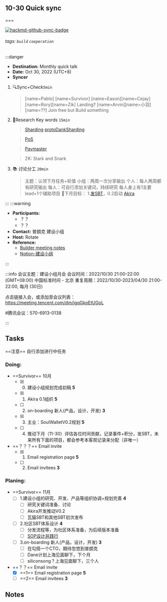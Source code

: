 
## 10-30 Quick sync
===


[![hackmd-github-sync-badge](https://hackmd.io/l_P8f1uwROqX9U6zmVUYeg/badge)](https://hackmd.io/l_P8f1uwROqX9U6zmVUYeg)

###### tags: `build` `cooperation`

:::danger
- **Destination:** Monthly quick talk
- **Date:** Oct 30, 2022  (UTC+8)
- **Syncer**
1.  :mag:Sync+Check`5min`
	> [name=Pablo] [name=Survivor] [name=Eason][name=Cejay] [name=Rory][name=Zik]
	> Landing? [name=Arvin][name=小羽][name=??]
	> Join free but Build something
2. :closed_book:Research Key words `15min`
    > [Sharding](https://vitalik.eth.limo/general/2017/12/31/sharding_faq.html) [protoDankSharding]()

    >[PoS](https://vitalik.eth.limo/general/2017/12/31/pos_faq.html)

    >[Paymaster]()

    >ZK: Stark and Snark
3. :books: 讨论分工 `20min`
    >主题：认领下月任务+轮值
    >小组：两周一次分享输出
    >个人：每人两周都有研究输出
    >每人：可自行添加关键词，持续研究
    >每人身上有1主要lead+1个辅助项目 
    >:dart:下月目标：
    >1.[发SBT]()，0.2启动 [Akira](https://hackmd.io/@jhfnetboy/HJ-m3CV4o#/)
    >
:::
:::warning

- **Participants:**
    - ？？
    - ？？
- **Contact:** 普朗克 建设小组
- **Host:** Rotate
- **Reference:** 
    - [Builder meeting notes](https://hackmd.io/@jhfnetboy/SkeyCBiVj)
    - [Notion-建设小组](https://www.notion.so/plancker/fbaae84f72624514b883a902bd101783)

:::

:::info
会议主题：建设小组月会
会议时间：2022/10/30 21:00-22:00 (GMT+08:00) 中国标准时间 - 北京
重复周期：2022/10/30-2023/04/30 21:00-22:00, 每月 (30日)

点击链接入会，或添加至会议列表：
https://meeting.tencent.com/dm/igqGkpEtUGoL

#腾讯会议：570-6913-0138

:::



 Tasks
--
==注意== 自行添加进行中任务
### Doing:
- ==Survivor== 10月
  - [x] 0. 建设小组规划完成初稿 **5**
  - [x] 1. Akira 0.1组织 **5**
  - [ ] 2. on-boarding 新人(产品，设计，开发) **3**
  - [x] 3. 主业：SoulWalletV0.2规划 **5**
  - [ ] 4. 推动下月（11-30）评估各位时间贡献，记录事件+积分，发SBT，未来所有下面的项目，都会参考本客观记录来分配（非唯一）
- ==？？？== Email invite
  - [x] 1. Email registration page **5**
  - [ ] 2. Email invitees **3**  

### Planing:
- ==Survivor== 11月
  - [ ] 1.建设小组的研究、开发、产品等组织协调+规划完善 **4**
      - [ ] 研究关键词准备、讨论
      - [ ] Akira开发推动V0.2
      - [ ] 瓦猫SBT和其他SBT初次发布
  - [ ] 2.社区SBT体系设计 **4**
      - [ ] 分发流程等，为社区体系准备，为后续版本准备
      - [ ] [SOP设计并践行](https://hackmd.io/@jhfnetboy/BkXh18sVi)
  - [ ] 3.on-boarding 新人(产品，设计，开发) **3**
      - [ ] 在勾搭一个CTO，期待忽悠到普朗克
      - [ ] Dane计划上海见面聊下，下个月
      - [ ] siliconsong？上海见面聊下，三个人
- ==？？== Email invite
  - [x] ==1== Email registration page **5**
  - [ ] ==2== Email invitees **3**

## Notes 
<!-- Other important details discussed during the meeting can be entered here. -->
